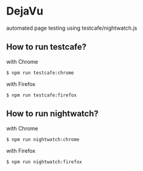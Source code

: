 # DejaVu

automated page testing using testcafe/nightwatch.js

## How to run testcafe?

with Chrome
```
$ npm run testcafe:chrome
```

with Firefox
```
$ npm run testcafe:firefox
```

## How to run nightwatch?

with Chrome
```
$ npm run nightwatch:chrome
```

with Firefox
```
$ npm run nightwatch:firefox
```